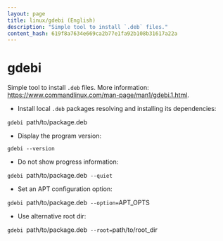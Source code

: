 ```yaml
---
layout: page
title: linux/gdebi (English)
description: "Simple tool to install `.deb` files."
content_hash: 619f8a7634e669ca2b77e1fa92b108b31617a22a
---
```

# gdebi

Simple tool to install `.deb` files.
More information: <https://www.commandlinux.com/man-page/man1/gdebi.1.html>.

- Install local `.deb` packages resolving and installing its dependencies:

`gdebi `<span class="tldr-var badge badge-pill bg-dark-lm bg-white-dm text-white-lm text-dark-dm font-weight-bold">path/to/package.deb</span>

- Display the program version:

`gdebi --version`

- Do not show progress information:

`gdebi `<span class="tldr-var badge badge-pill bg-dark-lm bg-white-dm text-white-lm text-dark-dm font-weight-bold">path/to/package.deb</span>` --quiet`

- Set an APT configuration option:

`gdebi `<span class="tldr-var badge badge-pill bg-dark-lm bg-white-dm text-white-lm text-dark-dm font-weight-bold">path/to/package.deb</span>` --option=`<span class="tldr-var badge badge-pill bg-dark-lm bg-white-dm text-white-lm text-dark-dm font-weight-bold">APT_OPTS</span>

- Use alternative root dir:

`gdebi `<span class="tldr-var badge badge-pill bg-dark-lm bg-white-dm text-white-lm text-dark-dm font-weight-bold">path/to/package.deb</span>` --root=`<span class="tldr-var badge badge-pill bg-dark-lm bg-white-dm text-white-lm text-dark-dm font-weight-bold">path/to/root_dir</span>
